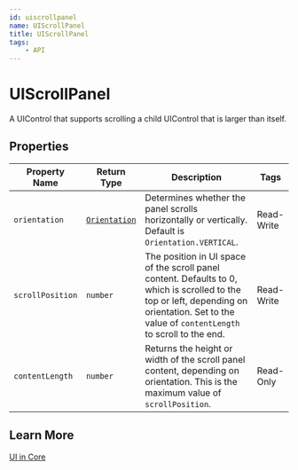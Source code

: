 ```yaml
---
id: uiscrollpanel
name: UIScrollPanel
title: UIScrollPanel
tags:
    - API
---
```


# UIScrollPanel

A UIControl that supports scrolling a child UIControl that is larger than itself.

## Properties

| Property Name | Return Type | Description | Tags |
| -------- | ----------- | ----------- | ---- |
| `orientation` | [`Orientation`](enums.md#orientation) | Determines whether the panel scrolls horizontally or vertically. Default is `Orientation.VERTICAL`. | Read-Write |
| `scrollPosition` | `number` | The position in UI space of the scroll panel content. Defaults to 0, which is scrolled to the top or left, depending on orientation. Set to the value of `contentLength` to scroll to the end. | Read-Write |
| `contentLength` | `number` | Returns the height or width of the scroll panel content, depending on orientation. This is the maximum value of `scrollPosition`. | Read-Only |

## Learn More

[UI in Core](../references/ui.md)
